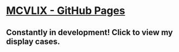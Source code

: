 # [MCVLIX - GitHub Pages](https://mcvlix.github.io)
 
## Constantly in development! Click to view my display cases.
